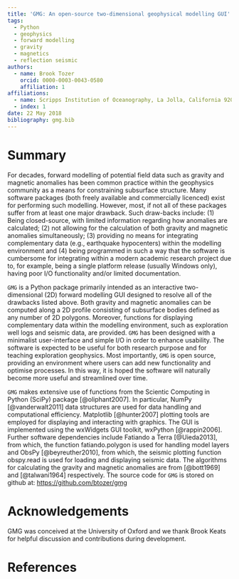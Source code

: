 ```yaml
---
title: 'GMG: An open-source two-dimensional geophysical modelling GUI'
tags:
  - Python
  - geophysics
  - forward modelling
  - gravity
  - magnetics
  - reflection seismic
authors:
  - name: Brook Tozer
    orcid: 0000-0003-0043-0580
    affiliation: 1
affiliations:
  - name: Scripps Institution of Oceanography, La Jolla, California 92093, USA
  - index: 1
date: 22 May 2018
bibliography: gmg.bib
---
```


# Summary
 
For decades, forward modelling of potential field data such as gravity and magnetic 
anomalies has been common practice within the geophysics community as a means for 
constraining subsurface structure. Many software packages (both freely available 
and commercially licenced) exist for performing such modelling. However, most, if not 
all of these packages suffer from at least one major drawback. Such draw-backs
include: (1) Being closed-source, with limited information regarding how anomalies are 
calculated; (2) not allowing for the calculation of both gravity and magnetic anomalies 
simultaneously; (3) providing no means for integrating  complementary data (e.g., 
earthquake hypocenters) within the modelling environment and (4) being programmed in such a 
way that the software is cumbersome for integrating within a modern academic research 
project due to, for example, being a single platform release (usually Windows only), 
having poor I/O functionality and/or limited documentation.

``GMG`` is a Python package primarily intended as an interactive two-dimensional (2D) forward 
modelling GUI designed to resolve all of the drawbacks listed above. Both gravity and magnetic 
anomalies can be computed along a 2D profile consisting of subsurface bodies defined as any number 
of 2D polygons. Moreover, functions for displaying complementary data within the modelling environment, 
such as exploration well logs and seismic data, are provided. ``GMG`` has been designed 
with a minimalist user-interface and simple I/O in order to enhance usability. The software 
is expected to be useful for both research purpose and for teaching exploration geophysics. 
Most importantly, ``GMG`` is open source, providing an environment where
users can add new functionality and optimise processes. In this way, it is hoped the 
software will naturally become more useful and streamlined over time.  

``GMG`` makes extensive use of functions from
the Scientic Computing in Python (SciPy) package [@oliphant2007]. In
particular, NumPy [@vanderwalt2011] data structures are used for data
handling and computational efficiency. Matplotlib [@hunter2007] plotting tools
are employed for displaying and interacting with graphics. The GUI is
implemented using the wxWidgets GUI toolkit, wxPython [@rappin2006].
Further software dependencies include Fatiando a Terra [@Uieda2013],
from which, the function fatiando.polygon is used for handling model layers and
ObsPy [@beyreuther2010], from which, the seismic plotting function
obspy.read is used for loading and displaying seismic data. The algorithms for calculating the
gravity and magnetic anomalies are from [@bott1969] and [@talwani1964] respectively. 
The source code for ``GMG`` is stored on github at: https://github.com/btozer/gmg

# Acknowledgements

GMG was conceived at the University of Oxford and we thank Brook Keats for helpful discussion and 
contributions during development.

# References
